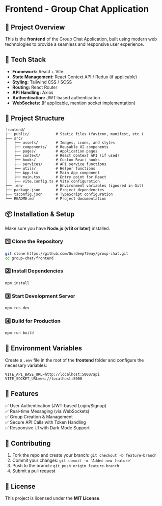 # Frontend - Group Chat Application

## 📌 Project Overview
This is the **frontend** of the Group Chat Application, built using modern web technologies to provide a seamless and responsive user experience.

## 🚀 Tech Stack
- **Framework:** React + Vite
- **State Management:** React Context API / Redux (if applicable)
- **Styling:** Tailwind CSS / SCSS
- **Routing:** React Router
- **API Handling:** Axios
- **Authentication:** JWT-based authentication
- **WebSockets:** (If applicable, mention socket implementation)

## 📂 Project Structure
```
frontend/
├── public/            # Static files (favicon, manifest, etc.)
├── src/
│   ├── assets/        # Images, icons, and styles
│   ├── components/    # Reusable UI components
│   ├── pages/         # Application pages
│   ├── context/       # React Context API (if used)
│   ├── hooks/         # Custom React hooks
│   ├── services/      # API service functions
│   ├── utils/         # Helper functions
│   ├── App.tsx        # Main App component
│   ├── main.tsx       # Entry point for React
│   ├── vite.config.ts # Vite configuration
├── .env               # Environment variables (ignored in Git)
├── package.json       # Project dependencies
├── tsconfig.json      # TypeScript configuration
└── README.md          # Project documentation
```

## 📦 Installation & Setup
Make sure you have **Node.js (v18 or later)** installed.

### 1️⃣ Clone the Repository
```bash
git clone https://github.com/Gurdeep75way/group-chat.git
cd group-chat/frontend
```

### 2️⃣ Install Dependencies
```bash
npm install
```

### 3️⃣ Start Development Server
```bash
npm run dev
```

### 4️⃣ Build for Production
```bash
npm run build
```

## 🔑 Environment Variables
Create a `.env` file in the root of the **frontend** folder and configure the necessary variables:
```env
VITE_API_BASE_URL=http://localhost:5000/api
VITE_SOCKET_URL=ws://localhost:5000
```

## 🚀 Features
✅ User Authentication (JWT-based Login/Signup)  
✅ Real-time Messaging (via WebSockets)  
✅ Group Creation & Management  
✅ Secure API Calls with Token Handling  
✅ Responsive UI with Dark Mode Support  

## 🤝 Contributing
1. Fork the repo and create your branch: `git checkout -b feature-branch`
2. Commit your changes: `git commit -m 'Added new feature'`
3. Push to the branch: `git push origin feature-branch`
4. Submit a pull request

## 📝 License
This project is licensed under the **MIT License**.

